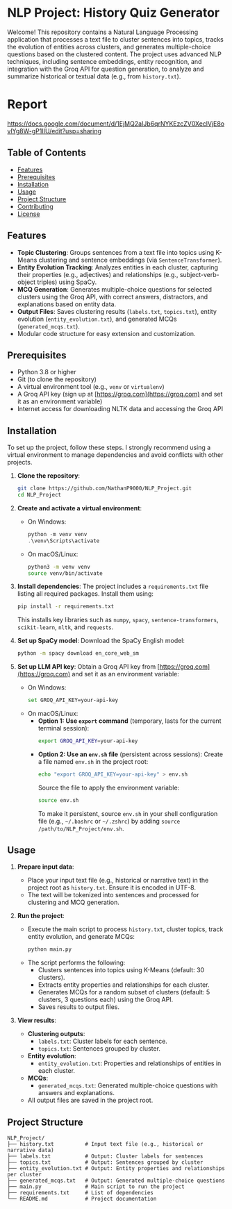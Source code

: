 
# NLP Project: History Quiz Generator

Welcome! This repository contains a Natural Language Processing application that processes a text file to cluster sentences into topics, tracks the evolution of entities across clusters, and generates multiple-choice questions based on the clustered content. The project uses advanced NLP techniques, including sentence embeddings, entity recognition, and integration with the Groq API for question generation, to analyze and summarize historical or textual data (e.g., from `history.txt`).

# Report
https://docs.google.com/document/d/1EjMQ2aIJb6qrNYKEzcZV0XeclVjE8ovlYg8W-gP1IIU/edit?usp=sharing

## Table of Contents
- [Features](#features)
- [Prerequisites](#prerequisites)
- [Installation](#installation)
- [Usage](#usage)
- [Project Structure](#project-structure)
- [Contributing](#contributing)
- [License](#license)

## Features
- **Topic Clustering**: Groups sentences from a text file into topics using K-Means clustering and sentence embeddings (via `SentenceTransformer`).
- **Entity Evolution Tracking**: Analyzes entities in each cluster, capturing their properties (e.g., adjectives) and relationships (e.g., subject-verb-object triples) using SpaCy.
- **MCQ Generation**: Generates multiple-choice questions for selected clusters using the Groq API, with correct answers, distractors, and explanations based on entity data.
- **Output Files**: Saves clustering results (`labels.txt`, `topics.txt`), entity evolution (`entity_evolution.txt`), and generated MCQs (`generated_mcqs.txt`).
- Modular code structure for easy extension and customization.

## Prerequisites
- Python 3.8 or higher
- Git (to clone the repository)
- A virtual environment tool (e.g., `venv` or `virtualenv`)
- A Groq API key (sign up at [https://groq.com](https://groq.com) and set it as an environment variable)
- Internet access for downloading NLTK data and accessing the Groq API

## Installation
To set up the project, follow these steps. I strongly recommend using a virtual environment to manage dependencies and avoid conflicts with other projects.

1. **Clone the repository**:
   ```bash
   git clone https://github.com/NathanP9000/NLP_Project.git
   cd NLP_Project
   ```

2. **Create and activate a virtual environment**:
   - On Windows:
     ```powershell
     python -m venv venv
     .\venv\Scripts\activate
     ```
   - On macOS/Linux:
     ```bash
     python3 -m venv venv
     source venv/bin/activate
     ```

3. **Install dependencies**:
   The project includes a `requirements.txt` file listing all required packages. Install them using:
   ```bash
   pip install -r requirements.txt
   ```
   This installs key libraries such as `numpy`, `spacy`, `sentence-transformers`, `scikit-learn`, `nltk`, and `requests`.

4. **Set up SpaCy model**:
   Download the SpaCy English model:
   ```bash
   python -m spacy download en_core_web_sm
   ```

5. **Set up LLM API key**:
   Obtain a Groq API key from [https://groq.com](https://groq.com) and set it as an environment variable:
   - On Windows:
     ```bash
     set GROQ_API_KEY=your-api-key
     ```
   - On macOS/Linux:
     - **Option 1: Use `export` command** (temporary, lasts for the current terminal session):
       ```bash
       export GROQ_API_KEY=your-api-key
       ```
     - **Option 2: Use an `env.sh` file** (persistent across sessions):
       Create a file named `env.sh` in the project root:
       ```bash
       echo "export GROQ_API_KEY=your-api-key" > env.sh
       ```
       Source the file to apply the environment variable:
       ```bash
       source env.sh
       ```
       To make it persistent, source `env.sh` in your shell configuration file (e.g., `~/.bashrc` or `~/.zshrc`) by adding `source /path/to/NLP_Project/env.sh`.   

## Usage
1. **Prepare input data**:
   - Place your input text file (e.g., historical or narrative text) in the project root as `history.txt`. Ensure it is encoded in UTF-8.
   - The text will be tokenized into sentences and processed for clustering and MCQ generation.

2. **Run the project**:
   - Execute the main script to process `history.txt`, cluster topics, track entity evolution, and generate MCQs:
     ```bash
     python main.py
     ```
   - The script performs the following:
     - Clusters sentences into topics using K-Means (default: 30 clusters).
     - Extracts entity properties and relationships for each cluster.
     - Generates MCQs for a random subset of clusters (default: 5 clusters, 3 questions each) using the Groq API.
     - Saves results to output files.

3. **View results**:
   - **Clustering outputs**:
     - `labels.txt`: Cluster labels for each sentence.
     - `topics.txt`: Sentences grouped by cluster.
   - **Entity evolution**:
     - `entity_evolution.txt`: Properties and relationships of entities in each cluster.
   - **MCQs**:
     - `generated_mcqs.txt`: Generated multiple-choice questions with answers and explanations.
   - All output files are saved in the project root.

## Project Structure
```
NLP_Project/
├── history.txt          # Input text file (e.g., historical or narrative data)
├── labels.txt           # Output: Cluster labels for sentences
├── topics.txt           # Output: Sentences grouped by cluster
├── entity_evolution.txt # Output: Entity properties and relationships per cluster
├── generated_mcqs.txt   # Output: Generated multiple-choice questions
├── main.py              # Main script to run the project
├── requirements.txt     # List of dependencies
└── README.md            # Project documentation
```

